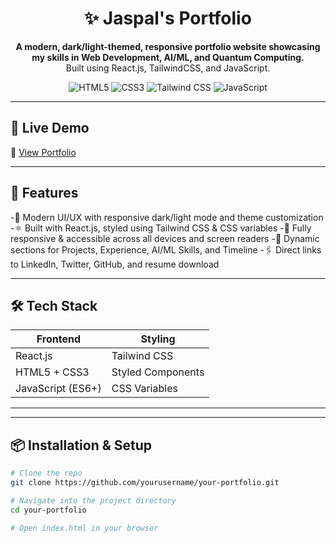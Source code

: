 <h1 align="center">✨ Jaspal's Portfolio</h1>

<p align="center">
  <b>A modern, dark/light-themed, responsive portfolio website showcasing my skills in Web Development, AI/ML, and Quantum Computing.</b><br/>
  Built using React.js, TailwindCSS, and JavaScript.
</p>

<p align="center">
  <img src="https://img.shields.io/badge/HTML5-E34F26?style=flat-square&logo=html5&logoColor=white" alt="HTML5" />
  <img src="https://img.shields.io/badge/CSS3-1572B6?style=flat-square&logo=css3&logoColor=white" alt="CSS3" />
  <img src="https://img.shields.io/badge/Tailwind_CSS-38B2AC?style=flat-square&logo=tailwind-css&logoColor=white" alt="Tailwind CSS" />
  <img src="https://img.shields.io/badge/JavaScript-F7DF1E?style=flat-square&logo=javascript&logoColor=black" alt="JavaScript" />
</p>


---
## 🚀 Live Demo

🔗 [View Portfolio](https://your-portfolio-url.com)

---


## 🚀 Features

-🚀 Modern UI/UX with responsive dark/light mode and theme customization
-⚛️ Built with React.js, styled using Tailwind CSS & CSS variables
-📱 Fully responsive & accessible across all devices and screen readers
-📂 Dynamic sections for Projects, Experience, AI/ML Skills, and Timeline
-🖇️ Direct links to LinkedIn, Twitter, GitHub, and resume download

---

## 🛠️ Tech Stack

| Frontend             | Styling              |
|----------------------|----------------------|
| React.js             | Tailwind CSS         |
| HTML5 + CSS3         | Styled Components    |
| JavaScript (ES6+)    | CSS Variables        |


---



---

## 📦 Installation & Setup

```bash
# Clone the repo
git clone https://github.com/yourusername/your-portfolio.git

# Navigate into the project directory
cd your-portfolio

# Open index.html in your browser
